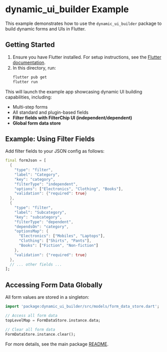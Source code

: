 # dynamic_ui_builder Example

This example demonstrates how to use the `dynamic_ui_builder` package to build dynamic forms and UIs in Flutter.

## Getting Started

1. Ensure you have Flutter installed. For setup instructions, see the [Flutter documentation](https://docs.flutter.dev/get-started/install).
2. In this directory, run:
   ```sh
   flutter pub get
   flutter run
   ```

This will launch the example app showcasing dynamic UI building capabilities, including:
- Multi-step forms
- All standard and plugin-based fields
- **Filter fields with FilterChip UI (independent/dependent)**
- **Global form data store**

## Example: Using Filter Fields

Add filter fields to your JSON config as follows:

```dart
final formJson = [
  {
    "type": "filter",
    "label": "Category",
    "key": "category",
    "filterType": "independent",
    "options": ["Electronics", "Clothing", "Books"],
    "validation": {"required": true}
  },
  {
    "type": "filter",
    "label": "Subcategory",
    "key": "subcategory",
    "filterType": "dependent",
    "dependsOn": "category",
    "optionsMap": {
      "Electronics": ["Mobiles", "Laptops"],
      "Clothing": ["Shirts", "Pants"],
      "Books": ["Fiction", "Non-fiction"]
    },
    "validation": {"required": true}
  },
  // ... other fields ...
];
```

## Accessing Form Data Globally

All form values are stored in a singleton:

```dart
import 'package:dynamic_ui_builder/src/models/form_data_store.dart';

// Access all form data
topLevelMap = FormDataStore.instance.data;

// Clear all form data
FormDataStore.instance.clear();
```

For more details, see the main package [README](../README.md).
